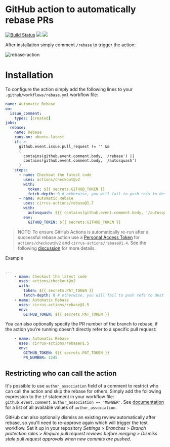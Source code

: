 # GitHub action to automatically rebase PRs

[![Build Status](https://api.cirrus-ci.com/github/cirrus-actions/rebase.svg)](https://cirrus-ci.com/github/cirrus-actions/rebase) [![](https://images.microbadger.com/badges/version/cirrusactions/rebase.svg)](https://microbadger.com/images/cirrusactions/rebase) [![](https://images.microbadger.com/badges/image/cirrusactions/rebase.svg)](https://microbadger.com/images/cirrusactions/rebase)

After installation simply comment `/rebase` to trigger the action:

![rebase-action](https://user-images.githubusercontent.com/989066/51547853-14a57b00-1e35-11e9-841d-33114f0f0bd5.gif)

# Installation

To configure the action simply add the following lines to your `.github/workflows/rebase.yml` workflow file:

```yaml
name: Automatic Rebase
on:
  issue_comment:
    types: [created]
jobs:
  rebase:
    name: Rebase
    runs-on: ubuntu-latest
    if: >-
      github.event.issue.pull_request != '' && 
      (
        contains(github.event.comment.body, '/rebase') || 
        contains(github.event.comment.body, '/autosquash')
      )
    steps:
      - name: Checkout the latest code
        uses: actions/checkout@v2
        with:
          token: ${{ secrets.GITHUB_TOKEN }}
          fetch-depth: 0 # otherwise, you will fail to push refs to dest repo
      - name: Automatic Rebase
        uses: cirrus-actions/rebase@1.7
        with:
          autosquash: ${{ contains(github.event.comment.body, '/autosquash') || contains(github.event.comment.body, '/rebase-autosquash') }}
        env:
          GITHUB_TOKEN: ${{ secrets.GITHUB_TOKEN }}
```

> NOTE: To ensure GitHub Actions is automatically re-run after a successful rebase action use a [Personal Access Token](https://docs.github.com/en/free-pro-team@latest/github/authenticating-to-github/creating-a-personal-access-token) for `actions/checkout@v2` and `cirrus-actions/rebase@1.4`. See the following [discussion](https://github.community/t/triggering-a-new-workflow-from-another-workflow/16250/37) for more details.

Example

```yaml

... 
    - name: Checkout the latest code
      uses: actions/checkout@v2
      with:
        token: ${{ secrets.PAT_TOKEN }}
        fetch-depth: 0 # otherwise, you will fail to push refs to dest repo
    - name: Automatic Rebase
      uses: cirrus-actions/rebase@1.5
      env:
        GITHUB_TOKEN: ${{ secrets.PAT_TOKEN }}
```

You can also optionally specify the PR number of the branch to rebase,
if the action you're running doesn't directly refer to a specific
pull request:

```yaml
    - name: Automatic Rebase
      uses: cirrus-actions/rebase@1.5
      env:
        GITHUB_TOKEN: ${{ secrets.PAT_TOKEN }}
        PR_NUMBER: 1245
```


## Restricting who can call the action

It's possible to use `author_association` field of a comment to restrict who can call the action and skip the rebase for others. Simply add the following expression to the `if` statement in your workflow file: `github.event.comment.author_association == 'MEMBER'`. See [documentation](https://developer.github.com/v4/enum/commentauthorassociation/) for a list of all available values of `author_association`.

GitHub can also optionally dismiss an existing review automatically after rebase, so you'll need to re-approve again which will trigger the test workflow.
Set it up in your repository *Settings* > *Branches* > *Branch protection rules* > *Require pull request reviews before merging* > *Dismiss stale pull request approvals when new commits are pushed*.
